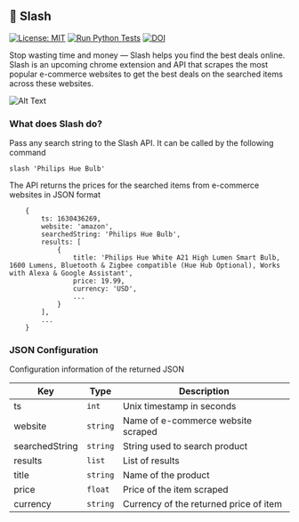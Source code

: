 ## :money_with_wings: Slash

[![License: MIT](https://img.shields.io/badge/License-MIT-yellow.svg)](https://opensource.org/licenses/MIT) [![Run Python Tests](https://github.com/secheaper/cheaper/blob/main/.github/workflows/python-app.yml/badge.svg?branch=Moksh-17-Sept-Adding_Test_Cases)](https://github.com/secheaper/cheaper/blob/main/.github/workflows/python-app.yml) [![DOI](https://zenodo.org/badge/407550383.svg)](https://zenodo.org/badge/latestdoi/407550383)


Stop wasting time and money — Slash helps you find the best deals online.
Slash is an upcoming chrome extension and API that scrapes the most popular e-commerce websites to get the best deals on the searched items across these websites.

![Alt Text](https://giphy.com/gifs/money-shop-knife-3ohze3cqkv058SUy2s)

### What does Slash do?
Pass any search string to the Slash API. It can be called by the following command
<pre><code>slash 'Philips Hue Bulb'</code></pre>

The API returns the prices for the searched items from e-commerce websites in JSON format

```
    {
        ts: 1630436269,
        website: 'amazon',
        searchedString: 'Philips Hue Bulb',
        results: [
            {
                title: 'Philips Hue White A21 High Lumen Smart Bulb, 1600 Lumens, Bluetooth & Zigbee compatible (Hue Hub Optional), Works with Alexa & Google Assistant',
                price: 19.99,
                currency: 'USD',
                ...
            }
        ],
        ...
    }
```

### JSON Configuration
Configuration information of the returned JSON

| Key     | Type         | Description                        |
|---------|--------------|------------------------------------|
| ts      | ```int```    | Unix timestamp in seconds          |
| website | ```string``` | Name of e-commerce website scraped |
| searchedString | ```string``` | String used to search product |
| results | ```list``` | List of results  |
| title | ```string``` | Name of the product  |
| price | ```float``` | Price of the item scraped  |
| currency | ```string``` | Currency of the returned price of item  |

